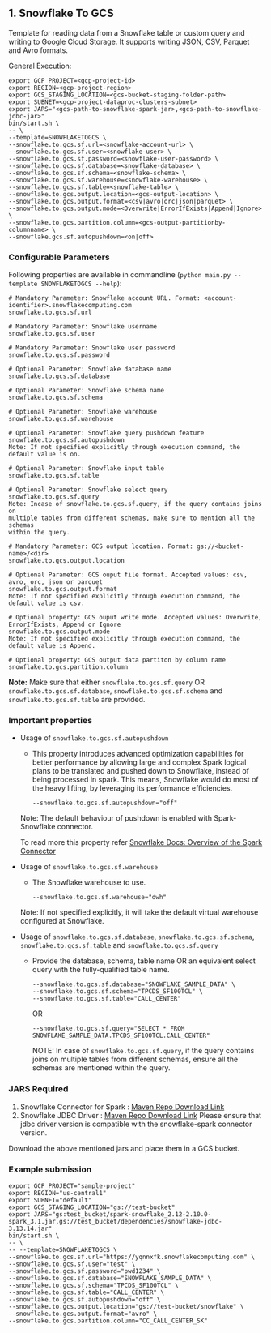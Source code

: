 ## 1. Snowflake To GCS

Template for reading data from a Snowflake table or custom query and writing to Google Cloud Storage. It supports writing JSON, CSV, Parquet and Avro formats.

General Execution:

```
export GCP_PROJECT=<gcp-project-id>
export REGION=<gcp-project-region>
export GCS_STAGING_LOCATION=<gcs-bucket-staging-folder-path>
export SUBNET=<gcp-project-dataproc-clusters-subnet>
export JARS="<gcs-path-to-snowflake-spark-jar>,<gcs-path-to-snowflake-jdbc-jar>"
bin/start.sh \
-- \
--template=SNOWFLAKETOGCS \
--snowflake.to.gcs.sf.url=<snowflake-account-url> \
--snowflake.to.gcs.sf.user=<snowflake-user> \
--snowflake.to.gcs.sf.password=<snowflake-user-password> \
--snowflake.to.gcs.sf.database=<snowflake-database> \
--snowflake.to.gcs.sf.schema=<snowflake-schema> \
--snowflake.to.gcs.sf.warehouse=<snowflake-warehouse> \
--snowflake.to.gcs.sf.table=<snowflake-table> \
--snowflake.to.gcs.output.location=<gcs-output-location> \
--snowflake.to.gcs.output.format=<csv|avro|orc|json|parquet> \
--snowflake.to.gcs.output.mode=<Overwrite|ErrorIfExists|Append|Ignore> \
--snowflake.to.gcs.partition.column=<gcs-output-partitionby-columnname> \
--snowflake.gcs.sf.autopushdown=<on|off>
```

### Configurable Parameters
Following properties are available in commandline (`python main.py --template SNOWFLAKETOGCS --help`):

```
# Mandatory Parameter: Snowflake account URL. Format: <account-identifier>.snowflakecomputing.com
snowflake.to.gcs.sf.url

# Mandatory Parameter: Snowflake username
snowflake.to.gcs.sf.user

# Mandatory Parameter: Snowflake user password
snowflake.to.gcs.sf.password

# Optional Parameter: Snowflake database name
snowflake.to.gcs.sf.database

# Optional Parameter: Snowflake schema name
snowflake.to.gcs.sf.schema

# Optional Parameter: Snowflake warehouse
snowflake.to.gcs.sf.warehouse

# Optional Parameter: Snowflake query pushdown feature
snowflake.to.gcs.sf.autopushdown
Note: If not specified explicitly through execution command, the default value is on.

# Optional Parameter: Snowflake input table
snowflake.to.gcs.sf.table

# Optional Parameter: Snowflake select query
snowflake.to.gcs.sf.query
Note: Incase of snowflake.to.gcs.sf.query, if the query contains joins on
multiple tables from different schemas, make sure to mention all the schemas
within the query.

# Mandatory Parameter: GCS output location. Format: gs://<bucket-name>/<dir>
snowflake.to.gcs.output.location

# Optional Parameter: GCS ouput file format. Accepted values: csv, avro, orc, json or parquet
snowflake.to.gcs.output.format
Note: If not specified explicitly through execution command, the default value is csv.

# Optional property: GCS ouput write mode. Accepted values: Overwrite, ErrorIfExists, Append or Ignore
snowflake.to.gcs.output.mode
Note: If not specified explicitly through execution command, the default value is Append.

# Optional property: GCS output data partiton by column name
snowflake.to.gcs.partition.column
```
**Note:** Make sure that either `snowflake.to.gcs.sf.query` OR `snowflake.to.gcs.sf.database`, `snowflake.to.gcs.sf.schema` and `snowflake.to.gcs.sf.table` are provided.

### Important properties

* Usage of `snowflake.to.gcs.sf.autopushdown`
    * This property introduces advanced optimization capabilities for better performance by allowing large and complex Spark logical plans to be translated and pushed down to Snowflake, instead of being processed in spark. This means, Snowflake would do most of the heavy lifting, by leveraging its performance efficiencies.
        ```
        --snowflake.to.gcs.sf.autopushdown="off"
        ```
    Note: The default behaviour of pushdown is enabled with Spark-Snowflake connector.

    To read more this property refer [Snowflake Docs: Overview of the Spark Connector](https://docs.snowflake.com/en/user-guide/spark-connector-overview.html#query-pushdown)

* Usage of `snowflake.to.gcs.sf.warehouse`
    * The Snowflake warehouse to use.
        ```
        --snowflake.to.gcs.sf.warehouse="dwh"
        ```
    Note: If not specified explicitly, it will take the default virtual warehouse configured at Snowflake.


* Usage of `snowflake.to.gcs.sf.database`, `snowflake.to.gcs.sf.schema`, `snowflake.to.gcs.sf.table` and `snowflake.to.gcs.sf.query`
    * Provide the database, schema, table name OR an equivalent select query with the fully-qualified table name.
        ```
        --snowflake.to.gcs.sf.database="SNOWFLAKE_SAMPLE_DATA" \
        --snowflake.to.gcs.sf.schema="TPCDS_SF100TCL" \
        --snowflake.to.gcs.sf.table="CALL_CENTER"
        ```
      OR
        ```
        --snowflake.to.gcs.sf.query="SELECT * FROM SNOWFLAKE_SAMPLE_DATA.TPCDS_SF100TCL.CALL_CENTER"
        ```
        NOTE: In case of `snowflake.to.gcs.sf.query`, if the query contains joins on multiple tables from different schemas, ensure all the schemas are mentioned within the query.

### JARS Required

1. Snowflake Connector for Spark : [Maven Repo Download Link](https://mvnrepository.com/artifact/net.snowflake/spark-snowflake)
2. Snowflake JDBC Driver : [Maven Repo Download Link](https://mvnrepository.com/artifact/net.snowflake/snowflake-jdbc) Please ensure that jdbc driver version is compatible with the snowflake-spark connector version.

Download the above mentioned jars and place them in a GCS bucket.

### Example submission
```
export GCP_PROJECT="sample-project"
export REGION="us-central1"
export SUBNET="default"
export GCS_STAGING_LOCATION="gs://test-bucket"
export JARS="gs:test_bucket/spark-snowflake_2.12-2.10.0-spark_3.1.jar,gs://test_bucket/dependencies/snowflake-jdbc-3.13.14.jar"
bin/start.sh \
-- \
-- --template=SNOWFLAKETOGCS \
--snowflake.to.gcs.sf.url="https://yqnnxfk.snowflakecomputing.com" \
--snowflake.to.gcs.sf.user="test" \
--snowflake.to.gcs.sf.password="pwd1234" \
--snowflake.to.gcs.sf.database="SNOWFLAKE_SAMPLE_DATA" \
--snowflake.to.gcs.sf.schema="TPCDS_SF100TCL" \
--snowflake.to.gcs.sf.table="CALL_CENTER" \
--snowflake.to.gcs.sf.autopushdown="off" \
--snowflake.to.gcs.output.location="gs://test-bucket/snowflake" \
--snowflake.to.gcs.output.format="avro" \
--snowflake.to.gcs.partition.column="CC_CALL_CENTER_SK" 
```